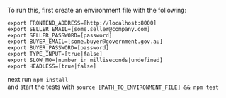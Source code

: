 To run this, first create an environment file with the following:

```
export FRONTEND_ADDRESS=[http://localhost:8000]
export SELLER_EMAIL=[some.seller@company.com]
export SELLER_PASSWORD=[password]
export BUYER_EMAIL=[some.buyer@government.gov.au]
export BUYER_PASSWORD=[password]
export TYPE_INPUT=[true|false]
export SLOW_MO=[number in milliseconds|undefined]
export HEADLESS=[true|false]
```

next run `npm install`  
and start the tests with `source [PATH_TO_ENVIRONMENT_FILE] && npm test`